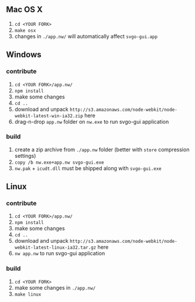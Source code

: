 ## Mac OS X

1. `cd <YOUR FORK>`
2. `make osx`
3. changes in `./app.nw/` will automatically affect `svgo-gui.app`

## Windows

### contribute

1. `cd <YOUR FORK>/app.nw/`
2. `npm install`
3. make some changes
4. `cd ..`
5. download and unpack `http://s3.amazonaws.com/node-webkit/node-webkit-latest-win-ia32.zip` here
6. drag-n-drop `app.nw` folder on `nw.exe` to run svgo-gui application

### build

1. create a zip archive from `./app.nw` folder (better with `store` compression settings)
2. `copy /b nw.exe+app.nw svgo-gui.exe`
3. `nw.pak` + `icudt.dll` must be shipped along with `svgo-gui.exe`

## Linux

### contribute
1. `cd <YOUR FORK>/app.nw/`
2. `npm install`
3. make some changes
4. `cd ..`
5. download and unpack `http://s3.amazonaws.com/node-webkit/node-webkit-latest-linux-ia32.tar.gz` here
6. `nw app.nw` to run svgo-gui application

### build

1. `cd <YOUR FORK>`
2. make some changes in `./app.nw/`
3. `make linux`